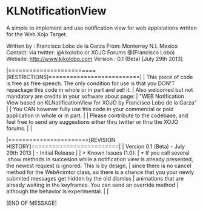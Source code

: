 KLNotificationView
==================

A simple to implement and use notification view for web applications written for the Web Xojo Target.

Written by : Francisco Lobo de la Garza 
From: Monterrey N.L Mexico
Contact: via twitter: @kikolobo or XOJO Forums @(Francisco Lobo)
Website: http://www.kikolobo.com
Version : 0.1 (Beta) [July 29th 2013]

|=========================[RESTRICTIONS]==========================|
| This piece of code is free as free speech. The only condition for use is that you DON'T repackage this code in whole or in part and sell it. 
| Also welcomed but not mandatory are credits in your software about page: 
|                     "WEB Notification View based on KLNotificationView for XOJO by Francisco Lobo de la Garza"
|
| You CAN however fully use this code in your commercial or paid application in whole or in part.
|
| Please contribute to the codebase, and feel free to send any suggestions either thru twitter or thru the XOJO forums.
|
|

|=======================[REVISION HISTORY]=========================|
| Version 0.1 (Beta)  -  July 29th 2013
|   - Initial Release
|
|   > Known Issues (1.0):
|       * If you call several .show methods in succesion while a notification view is already presented, the newest request is ignored. This is by design, 
|         since there is no cancel method for the WebAnimtor class, so there is a chance that you your newly submited messages get hidden by the old dismiss 
|         animations that are already waiting in the keyframes. You can send an override method
|         although the behavior is experimental.
|
|

[END OF MESSAGE]
